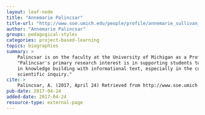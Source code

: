 ```yaml
---
layout: leaf-node
title: "Annemarie Palincsar"
title-url: "http://www.soe.umich.edu/people/profile/annemarie_sullivan_palincsar/"
author: "Annemarie Palincsar"
groups: pedagogical-styles
categories: project-based-learning
topics: biographies
summary: >
    Palincsar is on the faculty at the University of Michigan as a Professor of Education.
    "Palincsar's primary research interest is in supporting students to learn how to engage
    in knowledge building with informational text, especially in the context of project-based
    scientific inquiry."
cite: >
    Palincsar, A. (2017, April 24) Retrieved from http://www.soe.umich.edu/people/profile/annemarie_sullivan_palincsar/
pub-date: 2017-04-24
added-date: 2017-04-24
resource-type: external-page
---
```

